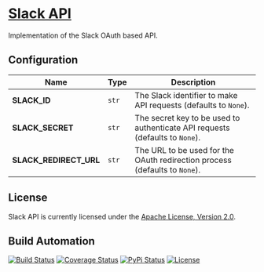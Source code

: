 # [Slack API](http://slack-api.hive.pt)

Implementation of the Slack OAuth based API.

## Configuration

| Name | Type | Description |
| ----- | ----- | ----- |
| **SLACK_ID** | `str` | The Slack identifier to make API requests (defaults to `None`). |
| **SLACK_SECRET** | `str` | The secret key to be used to authenticate API requests (defaults to `None`). |
| **SLACK_REDIRECT_URL** | `str` | The URL to be used for the OAuth redirection process (defaults to `None`). |

## License

Slack API is currently licensed under the [Apache License, Version 2.0](http://www.apache.org/licenses/).

## Build Automation

[![Build Status](https://travis-ci.org/hivesolutions/slack_api.svg?branch=master)](https://travis-ci.org/hivesolutions/slack_api)
[![Coverage Status](https://coveralls.io/repos/hivesolutions/slack_api/badge.svg?branch=master)](https://coveralls.io/r/hivesolutions/slack_api?branch=master)
[![PyPi Status](https://img.shields.io/pypi/v/slack_api.svg)](https://pypi.python.org/pypi/slack_api)
[![License](https://img.shields.io/badge/license-Apache%202.0-blue.svg)](https://www.apache.org/licenses/)
